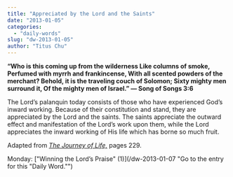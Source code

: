 ```yaml
---
title: "Appreciated by the Lord and the Saints"
date: "2013-01-05"
categories: 
  - "daily-words"
slug: "dw-2013-01-05"
author: "Titus Chu"
---
```


__“Who is this coming up from the wilderness Like columns of smoke, Perfumed with myrrh and frankincense, With all scented powders of the merchant? Behold, it is the traveling couch of Solomon; Sixty mighty men surround it, Of the mighty men of Israel.” — Song of Songs 3:6__

The Lord’s palanquin today consists of those who have experienced God’s inward working. Because of their constitution and stand, they are appreciated by the Lord and the saints. The saints appreciate the outward effect and manifestation of the Lord’s work upon them, while the Lord appreciates the inward working of His life which has borne so much fruit.

Adapted from _[The Journey of Life,](/book-journey "Go to the listing for this book.")_ pages 229.

Monday: ["Winning the Lord’s Praise" (1)](/dw-2013-01-07 "Go to the entry for this "Daily Word."")
